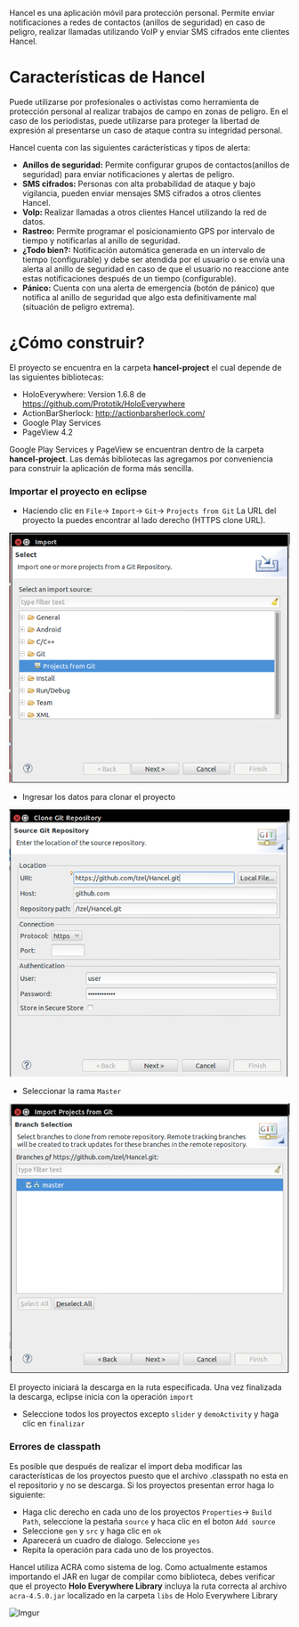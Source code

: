 Hancel es una aplicación móvil para protección personal. Permite enviar notificaciones a redes de contactos (anillos de seguridad) en caso de peligro, realizar llamadas utilizando VoIP y enviar SMS cifrados ente clientes Hancel. 

# Características de Hancel

Puede utilizarse por profesionales o activistas como herramienta de protección personal al realizar trabajos de campo en zonas de peligro. En el caso de los periodistas, puede utilizarse para proteger la libertad de expresión al presentarse un caso de ataque contra su integridad personal. 

Hancel cuenta con las siguientes carácterísticas y tipos de alerta:

* **Anillos de seguridad:** Permite configurar grupos de contactos(anillos de seguridad) para enviar notificaciones y alertas de peligro. 
* **SMS cifrados:** Personas con alta probabilidad de ataque y bajo vigilancia, pueden enviar mensajes SMS cifrados a otros clientes Hancel. 
* **VoIp:** Realizar llamadas a otros clientes Hancel utilizando la red de datos.
* **Rastreo:** Permite programar el posicionamiento GPS por intervalo de tiempo y notificarlas al anillo de seguridad.
* **¿Todo bien?:** Notificación automática generada en un intervalo de tiempo (configurable) y debe ser atendida por el usuario o se envía una alerta al anillo de seguridad en caso de que el usuario no reaccione ante estas notificaciones después de un tiempo (configurable).
* **Pánico:** Cuenta con una alerta de emergencia (botón de pánico) que notifica al anillo de seguridad que algo esta definitivamente mal (situación de peligro extrema).

# ¿Cómo construir?

El proyecto se encuentra en la carpeta **hancel-project** el cual depende de las siguientes bibliotecas:

* HoloEverywhere: Version 1.6.8 de https://github.com/Prototik/HoloEverywhere
* ActionBarSherlock: http://actionbarsherlock.com/
* Google Play Services
* PageView 4.2

Google Play Services y PageView se encuentran dentro de la carpeta **hancel-project**.  Las demás bibliotecas las agregamos por conveniencia para construir la aplicación de forma más sencilla.

### Importar el proyecto en eclipse

* Haciendo clic en `File`-> `Import`-> `Git`-> `Projects from Git` La URL del proyecto la puedes encontrar al lado derecho (HTTPS clone URL).

![import](https://github.com/Izel/Hancel/blob/master/doc/img/import.png)

* Ingresar los datos para clonar el proyecto

![clone](https://github.com/Izel/Hancel/blob/master/doc/img/clone.png)

* Seleccionar la rama `Master`

![master](https://github.com/Izel/Hancel/blob/master/doc/img/master.png)

El proyecto iniciará la descarga en la ruta especificada.  Una vez finalizada la descarga, eclipse inicia con la operación `import`

* Seleccione todos los proyectos excepto `slider` y `demoActivity` y haga clic en `finalizar`

### Errores de classpath
Es posible que después de realizar el import deba modificar las características de los proyectos puesto que el archivo .classpath no esta en el repositorio y no se descarga. Si los proyectos presentan error haga lo siguiente:

* Haga clic derecho en cada uno de los proyectos `Properties`-> `Build Path`, seleccione la pestaña `source` y haca clic en el boton `Add source`
* Seleccione `gen` y `src` y haga clic en `ok`
* Aparecerá un cuadro de dialogo. Seleccione `yes`
* Repita la operación para cada uno de los proyectos.


Hancel utiliza ACRA como sistema de log. Como actualmente estamos importando el JAR en lugar de compilar como biblioteca, debes verificar que el proyecto **Holo Everywhere Library** incluya la ruta correcta al archivo `acra-4.5.0.jar` localizado en la carpeta `libs` de Holo Everywhere Library

![Imgur](http://i.imgur.com/Xeh2JSc.png)

